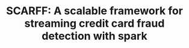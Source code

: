 ---
layout: publication
authors: 'F. Carcillo, A. Dal Pozzolo, Y.-A. Le Borgne, O. Caelen, Y. Mazzer, and G. Bontempi'
title: 'SCARFF: A scalable framework for streaming credit card fraud detection with spark'
year: '2018'
conference: 'Information Fusion'
---